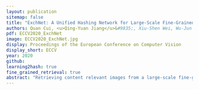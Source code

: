 ```yaml
---
layout: publication
sitemap: false
title: "ExchNet: A Unified Hashing Network for Large-Scale Fine-Grained Image Retrieval"
authors: Quan Cui, <u>Qing-Yuan Jiang</u>&#9835;, Xiu-Shen Wei, Wu-Jun Li, Osamu Yoshie
pdf: ECCV2020_ExchNet
image: ECCV2020_ExchNet.jpg
display: Proceedings of the European Conference on Computer Vision
display_short: ECCV
year: 2020
github: 
learning2hash: true
fine_grained_retrieval: true
abstract: "Retrieving content relevant images from a large-scale fine-grained dataset could suffer from intolerably slow query speed and highly redundant storage cost, due to high-dimensional real-valued embeddings which aim to distinguish subtle visual differences of fine-grained objects. In this paper, we study the novel fine-grained hashing topic to generate compact binary codes for fine-grained images, leveraging the search and storage effciency of hash learning to alleviate the aforementioned problems. Specifically, we propose a unified end-to-end trainable network, termed as ExchNet. Based on attention mechanisms and proposed attention constraints, ExchNet can firstly obtain both local and global features to represent object parts and the whole fine-grained objects, respectively. Furthermore, to ensure the discriminative ability and semantic meaning's consistency of these part-level features across images, we design a local feature alignment approach by performing a feature exchanging operation. Later, an alternating learning algorithm is employed to optimize the whole ExchNet and then generate the final binary hash codes. Validated by extensive experiments, our ExchNet consistently outperforms state-of-the-art generic hashing methods on five fine-grained datasets. Moreover, compared with other approximate nearest neighbor methods, ExchNet achieves the best speed-up and storage reduction, revealing its efficiency and practicality."
---
```


